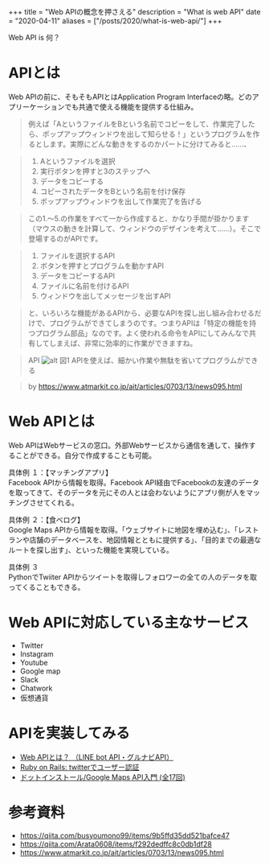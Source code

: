 +++
title = "Web APIの概念を押さえる"
description = "What is web API"
date = "2020-04-11"
aliases = ["/posts/2020/what-is-web-api/"]
+++

Web API is 何？
<!--more-->
# APIとは
Web APIの前に、そもそもAPIとはApplication Program Interfaceの略。どのアプリーケーションでも共通で使える機能を提供する仕組み。

> 例えば「AというファイルをBという名前でコピーをして、作業完了したら、ポップアップウィンドウを出して知らせる！」というプログラムを作るとします。実際にどんな動きをするのかパートに分けてみると……、

> 1. Aというファイルを選択
> 2. 実行ボタンを押すと3のステップへ
> 3. データをコピーする
> 4. コピーされたデータをBという名前を付け保存
> 5. ポップアップウィンドウを出して作業完了を告げる


>この1.〜5.の作業をすべて一から作成すると、かなり手間が掛かります（マウスの動きを計算して、ウィンドウのデザインを考えて……）。そこで登場するのがAPIです。

> 1. ファイルを選択するAPI
> 2. ボタンを押すとプログラムを動かすAPI
> 3. データをコピーするAPI
> 4. ファイルに名前を付けるAPI
> 5. ウィンドウを出してメッセージを出すAPI


> と、いろいろな機能があるAPIから、必要なAPIを探し出し組み合わせるだけで、プログラムができてしまうのです。つまりAPIは「特定の機能を持つプログラム部品」なのです。よく使われる命令をAPIにしてみんなで共有してしまえば、非常に効率的に作業ができますね。

> API
![alt](https://image.itmedia.co.jp/ait/articles/0703/13/r85minapi_01.gif)
図1 APIを使えば、細かい作業や無駄を省いてプログラムができる

> by https://www.atmarkit.co.jp/ait/articles/0703/13/news095.html

# Web APIとは

Web APIはWebサービスの窓口。外部Webサービスから通信を通して、操作することができる。自分で作成することも可能。

具体例 １：【マッチングアプリ】  
Facebook APIから情報を取得。Facebook API経由でFacebookの友達のデータを取ってきて、そのデータを元にその人とは会わないようにアプリ側が人をマッチングさせてくれる。

具体例 ２：【食べログ】  
Google Maps APIから情報を取得。「ウェブサイトに地図を埋め込む」、「レストランや店舗のデータベースを、地図情報とともに提供する」、「目的までの最適なルートを探し出す」、といった機能を実現している。

具体例 ３  
PythonでTwiiter APIからツイートを取得しフォロワーの全ての人のデータを取ってくることもできる。


# Web APIに対応している主なサービス

- Twitter
- Instagram
- Youtube
- Google map
- Slack
- Chatwork
- 仮想通貨

# APIを実装してみる

- [Web APIとは？ （LINE bot API・グルナビAPI）](https://qiita.com/Masato338/items/6fb1ac277c965905e019)
- [Ruby on Rails: twitterでユーザー認証](https://qiita.com/keiya01/items/c96a0393c76f5560ee41)
- [ドットインストール/Google Maps API入門 (全17回)](https://dotinstall.com/lessons/basic_google_maps_v2)

# 参考資料
- https://qiita.com/busyoumono99/items/9b5ffd35dd521bafce47
- https://qiita.com/Arata0608/items/f292dedffc8c0db1df28
- https://www.atmarkit.co.jp/ait/articles/0703/13/news095.html
